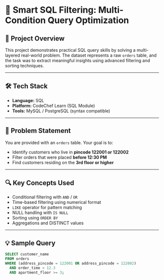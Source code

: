 # 🧠 Smart SQL Filtering: Multi-Condition Query Optimization

## 📌 Project Overview
This project demonstrates practical SQL query skills by solving a multi-layered real-world problem. The dataset represents a raw `orders` table, and the task was to extract meaningful insights using advanced filtering and sorting techniques.

---

## 🛠️ Tech Stack
- **Language:** SQL
- **Platform:** CodeChef Learn (SQL Module)
- **Tools:** MySQL / PostgreSQL (syntax compatible)

---

## 🎯 Problem Statement
You are provided with an `orders` table. Your goal is to:
- Identify customers who live in **pincode 122001 or 122002**
- Filter orders that were placed **before 12:30 PM**
- Find customers residing on the **3rd floor or higher**

---

## 🔍 Key Concepts Used
- Conditional filtering with `AND` / `OR`
- Time-based filtering using numerical format
- `LIKE` operator for pattern matching
- NULL handling with `IS NULL`
- Sorting using `ORDER BY`
- Aggregations and DISTINCT values

---

## 💡 Sample Query
```sql
SELECT customer_name  
FROM orders  
WHERE (address_pincode = 122001 OR address_pincode = 122002)  
  AND order_time < 12.3  
  AND apartment_floor >= 3;
